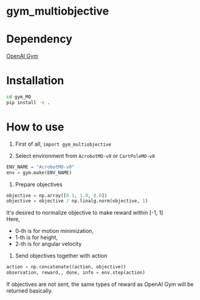 # gym_multiobjective

# Dependency

[OpenAI Gym](https://github.com/openai/gym)

# Installation

```bash
cd gym_MO
pip install -e .
```

# How to use
1. First of all,
`import gym_multiobjective`

1. Select environment from `AcrobotMO-v0` or `CartPoleMO-v0`
```python
ENV_NAME = "AcrobotMO-v0"
env = gym.make(ENV_NAME)
```

1. Prepare objectives
```python
objective = np.array([0.1, 1.0, 0.0])
objective = objective / np.linalg.norm(objective, 1)
```
It's desired to normalize objective to make reward within [-1, 1]  
Here,
  + 0-th is for motion minimization,
  + 1-th is for height,
  + 2-th is for angular velocity

1. Send objectives together with action
```python
action = np.concatenate((action, objective))
observation, reward,, done, info = env.step(action)
```
If objectives are not sent, the same types of reward as OpenAI Gym will be returned basically.
